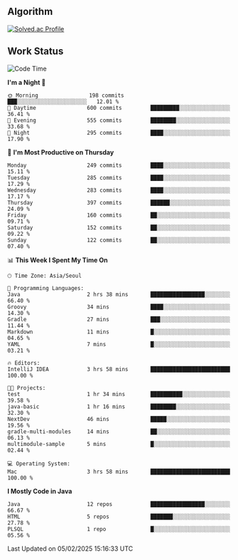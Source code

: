 <!-- 
##  ✨ _Bambee83_ ✨ 

- 🔭 I’m recently studied at Hanghae99
- 🌱 I’m currently learning Java, Spring Boot, MSA
- 🤔 I'm thinking about how to decorate my Git Profile
- 🪹 Fun fact : The beans of Spring Boot are actually coffee beans 

<!-- - 💬 Ask me about ...
- 📫 How to reach me: ...
- 😄 Pronouns: ...
- 👯 I’m looking to collaborate on ...

## 🔧  Technologies & Software Used

<img src="https://img.shields.io/badge/Java-007396?style=flat-round&logo=OpenJDK&logoColor=white"/> <img src="https://img.shields.io/badge/Spring-6DB33F?style=flat-round&logo=spring&logoColor=white"/>   <img src="https://img.shields.io/badge/SpringBoot-6DB33F?style=flat-round&logo=springboot&logoColor=white"/>  <img src="https://img.shields.io/badge/SpringSecurity-6DB33F?style=flat-round&logo=SpringSecurity&logoColor=white"/>   <img src="https://img.shields.io/badge/JSON Web Token-000000?style=flat-round&logo=JSON Web Tokens&logoColor=white"/> 

<img src="https://img.shields.io/badge/github-181717?style=flat-round&logo=github&logoColor=white"/> <img src="https://img.shields.io/badge/git-F05032?style=flat-round&logo=git&logoColor=white"/> <img src="https://img.shields.io/badge/githubactions-2088FF?style=flat-round&logo=githubactions&logoColor=white"/>  <img src="https://img.shields.io/badge/Gradle-02303A?style=flat-round&logo=Gradle&logoColor=white"/>  <img src="https://img.shields.io/badge/IntelliJIDEA-000000?style=flat-round&logo=IntelliJIDEA&logoColor=white"/>  <img src="https://img.shields.io/badge/Postman-FF6C37?style=flat-round&logo=Postman&logoColor=white"/>  <img src="https://img.shields.io/badge/Sourcetree-0052CC?style=flat-round&logo=Sourcetree&logoColor=white"/>

<img src="https://img.shields.io/badge/AmazonS3-569A31?style=flat-round&logo=AmazonS3&logoColor=white"/>  <img src="https://img.shields.io/badge/AmazonEC2-FF9900?style=flat-round&logo=AmazonEC2&logoColor=white"/>  <img src="https://img.shields.io/badge/AmazonRDS-527FFF?style=flat-round&logo=AmazonRDS&logoColor=white"/>  <img src="https://img.shields.io/badge/MySQL-4479A1?style=flat-round&logo=MySQL&logoColor=white"/>  <img src="https://img.shields.io/badge/MongoDB-47A248?style=flat-round&logo=MongoDB&logoColor=white"/> <img src="https://img.shields.io/badge/Ubuntu-E95420?style=flat-round&logo=Ubuntu&logoColor=white"/> <img src="https://img.shields.io/badge/FileZilla-BF0000?style=flat-round&logo=filezilla&logoColor=white"/> <img src="https://img.shields.io/badge/Notion-000000?style=flat-round&logo=Notion&logoColor=white"/> <img src="https://img.shields.io/badge/Slack-F06A6A?style=flat-round&logo=slack&logoColor=white"/>

<img src="https://img.shields.io/badge/AmazonCloudfront-3693F3?style=flat-round&logo=iCloud&logoColor=white"/> <img src="https://img.shields.io/badge/ApacheJMeter-D22128?style=flat-round&logo=apachejmeter&logoColor=white"/> 
 
<!-- Markdown lang
[![Bambee83 Badge](https://img.shields.io/badge/Bambee83'blog-4A154B.svg?&style=for-the-badge&logo=Bloglovin&link=https://blog.naver.com/bambee83)](https://blog.naver.com/bambee83)
## 🚀  GitHub stats & Top Langs
[![Bambee83's GitHub stats-Dark](https://github-readme-stats.vercel.app/api?username=bambee83&show_icons=true&theme=dark#gh-dark-mode-only)]((https://github.com/bambee83/github-readme-stats#gh-dark-mode-only))
![Top Langs-Dark](https://github-readme-stats.vercel.app/api/top-langs/?username=bambee83&layout=compact&theme=dark#gh-dark-mode-only)
## 🐳   Project
[mini project - SeoulCulturePort](https://github.com/event-information)
[clone coding - Instaclone](https://github.com/instaclone8)
[final project - emotrak](https://github.com/EmoTrak)
[![bambee83's wakatime stats](https://github-readme-stats.vercel.app/api/wakatime?username=bambee83)]
 -->
## Algorithm
[![Solved.ac Profile](http://mazassumnida.wtf/api/v2/generate_badge?boj=daj0909)](https://solved.ac/daj0909/)

 
## Work Status
<!--START_SECTION:waka-->
![Code Time](http://img.shields.io/badge/Code%20Time-909%20hrs%2036%20mins-blue)

**I'm a Night 🦉** 

```text
🌞 Morning                198 commits         ███░░░░░░░░░░░░░░░░░░░░░░   12.01 % 
🌆 Daytime                600 commits         █████████░░░░░░░░░░░░░░░░   36.41 % 
🌃 Evening                555 commits         ████████░░░░░░░░░░░░░░░░░   33.68 % 
🌙 Night                  295 commits         ████░░░░░░░░░░░░░░░░░░░░░   17.90 % 
```
📅 **I'm Most Productive on Thursday** 

```text
Monday                   249 commits         ████░░░░░░░░░░░░░░░░░░░░░   15.11 % 
Tuesday                  285 commits         ████░░░░░░░░░░░░░░░░░░░░░   17.29 % 
Wednesday                283 commits         ████░░░░░░░░░░░░░░░░░░░░░   17.17 % 
Thursday                 397 commits         ██████░░░░░░░░░░░░░░░░░░░   24.09 % 
Friday                   160 commits         ██░░░░░░░░░░░░░░░░░░░░░░░   09.71 % 
Saturday                 152 commits         ██░░░░░░░░░░░░░░░░░░░░░░░   09.22 % 
Sunday                   122 commits         ██░░░░░░░░░░░░░░░░░░░░░░░   07.40 % 
```


📊 **This Week I Spent My Time On** 

```text
🕑︎ Time Zone: Asia/Seoul

💬 Programming Languages: 
Java                     2 hrs 38 mins       █████████████████░░░░░░░░   66.40 % 
Groovy                   34 mins             ████░░░░░░░░░░░░░░░░░░░░░   14.30 % 
Gradle                   27 mins             ███░░░░░░░░░░░░░░░░░░░░░░   11.44 % 
Markdown                 11 mins             █░░░░░░░░░░░░░░░░░░░░░░░░   04.65 % 
YAML                     7 mins              █░░░░░░░░░░░░░░░░░░░░░░░░   03.21 % 

🔥 Editors: 
IntelliJ IDEA            3 hrs 58 mins       █████████████████████████   100.00 % 

🐱‍💻 Projects: 
test                     1 hr 34 mins        ██████████░░░░░░░░░░░░░░░   39.58 % 
java-basic               1 hr 16 mins        ████████░░░░░░░░░░░░░░░░░   32.30 % 
NextDev                  46 mins             █████░░░░░░░░░░░░░░░░░░░░   19.56 % 
gradle-multi-modules     14 mins             ██░░░░░░░░░░░░░░░░░░░░░░░   06.13 % 
multimodule-sample       5 mins              █░░░░░░░░░░░░░░░░░░░░░░░░   02.44 % 

💻 Operating System: 
Mac                      3 hrs 58 mins       █████████████████████████   100.00 % 
```

**I Mostly Code in Java** 

```text
Java                     12 repos            █████████████████░░░░░░░░   66.67 % 
HTML                     5 repos             ███████░░░░░░░░░░░░░░░░░░   27.78 % 
PLSQL                    1 repo              █░░░░░░░░░░░░░░░░░░░░░░░░   05.56 % 
```




 Last Updated on 05/02/2025 15:16:33 UTC
<!--END_SECTION:waka-->
